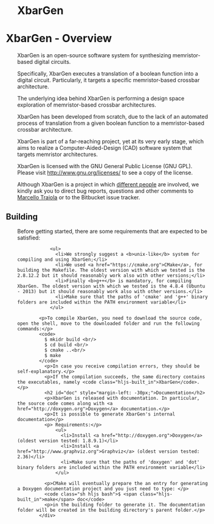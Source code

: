 # XbarGen
  <link href="https://maxcdn.bootstrapcdn.com/bootstrap/3.3.7/css/bootstrap.min.css" rel="stylesheet">
<div class="col-md-8 text-left" style="max-width: 825px">
          <h1 style="margin-left: -30px;" id="xbargen">XbarGen - Overview</h1>
          <p>XbarGen is an open-source software system for synthesizing memristor-based digital circuits.</p>
          <p>Specifically, XbarGen executes a translation of a boolean function into a digital circuit. Particularly, it targets a specific memristor-based crossbar architecture.</p>
          <p>The underlying idea behind XbarGen is performing a design space exploration of memristor-based crossbar architectures.</p>
          <p>XbarGen has been developed from scratch, due to the lack of an automated process of translation from a given boolean function to a memristor-based crossbar architecture.</p>
          <p>XbarGen is part of a far-reaching project, yet at its very early stage, which aims to realize a Computer-Aided-Design (CAD) software system that targets memristor architectures.</p>
          <p>XbarGen is licensed with the GNU General Public License (GNU GPL). Please visit <a href="http://www.gnu.org/licenses/">http://www.gnu.org/licenses/</a> to see a copy of the license.</p>
          <p>Although XbarGen is a project in which <a href="acknowledgements#team">different people</a> are involved,
            we kindly ask you to direct bug reports, questions and other comments to <a href="http://www.lirmm.fr/~traiola/">Marcello Traiola</a>
            or to the Bitbucket issue tracker.</p>
            <h2 id="buil" style="margin-left: -30px;">Building</h2>
            <p>Before getting started, there are some requirements that are expected to be satisfied:</p>

           
                <ul>
                  <li>We strongly suggest a <b>unix-like</b> system for compiling and using XbarGen;</li>
                  <li>We used <a href="https://cmake.org">CMake</a>, for building the Makefile. The oldest version with which we tested is the 2.8.12.2 but it should reasonably work also with other versions;</li>
                  <li>Finally <b>g++</b> is mandatory, for compiling XbarGen. The oldest version with which we tested is the 4.8.4 (Ubuntu - 2013) but it should reasonably work also with other versions.</li>
                  <li>Make sure that the paths of 'cmake' and 'g++' binary folders are included within the PATH environment variable</li>
                </ul>
           
            <p>To compile XbarGen, you need to download the source code, open the shell, move to the downloaded folder and run the following commands:</p>
            <code>
              $ mkidr build <br/>
              $ cd build <br/>
              $ cmake ..<br/>
              $ make
            </code>
              <p>In case you receive compilation errors, they should be self-explanatory.</p>
              <p>If the compilation succeeds, the same directory contains the executables, namely <code class="hljs-built_in">XbarGen</code>.</p>
              <h2 id="doc" style="margin-left: -30px;">Documentation</h2>
              <p>XbarGen is released with documentation. In particular, the source code comes along with <a href="http://doxygen.org">Doxygen</a> documentation.</p>
              <p>It is possible to generate XbarGen's internal documentation</p>
              <p> Requirements:</p>
                  <ul>
                    <li>Install <a href="http://doxygen.org">Doxygen</a> (oldest version tested: 1.8.9.1)</li>
                    <li>Install <a href="http://www.graphviz.org">Graphviz</a> (oldest version tested: 2.36)</li>
                    <li>Make sure that the paths of 'doxygen' and 'dot' binary folders are included within the PATH environment variable</li>
                  </ul>
               
              <p>CMake will eventually prepare the an entry for generating a Doxygen documentation project and you just need to type: </p>
              <code class="sh hljs bash">$ <span class="hljs-built_in">make</span> doc</code>
              <p>in the building folder to generate it. The documentation folder will be created in the building directory's parent folder.</p>
            </div>
